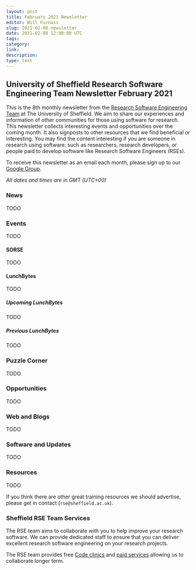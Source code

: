 ```yaml
---
layout: post
title: February 2021 Newsletter
editor: Will Furnass
slug: 2021-02-08-newsletter
date: 2021-02-08 12:00:00 UTC
tags:
category:
link:
description:
type: text
---
```


## University of Sheffield Research Software Engineering Team Newsletter February 2021

This is the 8th monthly newsletter from
the [Research Software Engineering Team](https://rse.shef.ac.uk/) at The University of Sheffield.
We aim to share our experiences and information of other communities for those using software for research.
This newsletter collects interesting events and opportunities over the coming month.
It also signposts to other resources that we find beneficial or interesting.
You may find the content interesting if you are someone in research using software: such as researchers, research developers, or people paid to develop software like Research Software Engineers (RSEs).

To receive this newsletter as an email each month, please sign up to our [Google Group](https://groups.google.com/a/sheffield.ac.uk/forum/#!forum/rse-group).

*All dates and times are in GMT (UTC+00)*


### News

TODO

### Events

TODO 

#### SORSE

TODO

#### LunchBytes

TODO

##### Upcoming LunchBytes

TODO

##### Previous LunchBytes

TODO

### Puzzle Corner

TODO

### Opportunities

TODO

### Web and Blogs

TODO
	
### Software and Updates

TODO

### Resources

TODO

If you think there are other great training resources we should advertise, please get in contact (`rse@sheffield.ac.uk`).

### Sheffield RSE Team Services

The RSE team aims to collaborate with you to help improve your research software.
We can provide dedicated staff to ensure that you can deliver excellent research software engineering on your research projects.

The RSE team provides free [Code clinics](https://rse.shef.ac.uk/support/code-clinic/) and
[paid services](https://rse.shef.ac.uk/service/) allowing us to collaborate longer term.
